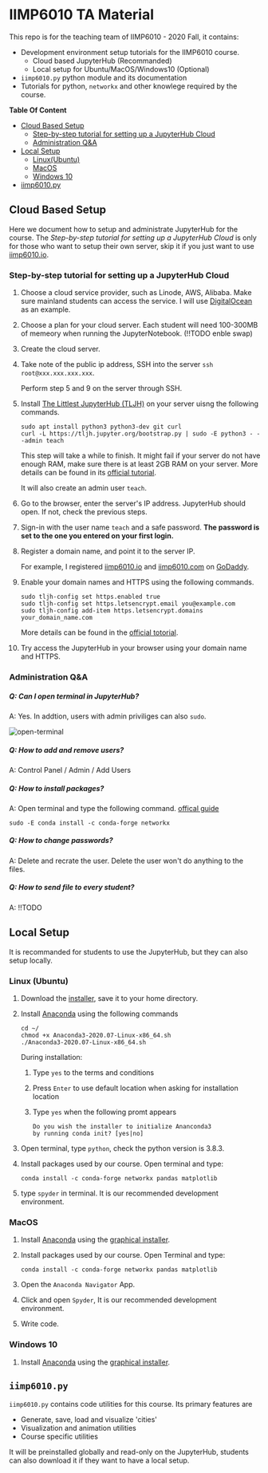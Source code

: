 # IIMP6010 TA Material

This repo is for the teaching team of IIMP6010 - 2020 Fall, it contains: 

- Development environment setup tutorials for the IIMP6010 course. 
  - Cloud based JupyterHub (Recommanded)
  - Local setup for Ubuntu/MacOS/Windows10 (Optional)
- `iimp6010.py` python module and its documentation 
- Tutorials for python, `networkx` and other knowlege required by the course.



__Table Of Content__

- [Cloud Based Setup]()
  - [Step-by-step tutorial for setting up a JupyterHub Cloud](#server)
  - [Administration Q&A]()
- [Local Setup]()
  - [Linux(Ubuntu)]()
  - [MacOS]()
  - [Windows 10]()
- [iimp6010.py]()



## Cloud Based Setup

Here we document how to setup and administrate JupyterHub for the course. The _Step-by-step tutorial for setting up a JupyterHub Cloud_ is only for those who want to setup their own server, skip it if you just want to use [iimp6010.io](https://iimp6010.io).



<a name="server">

### Step-by-step tutorial for setting up a JupyterHub Cloud

1. Choose a cloud service provider, such as Linode, AWS, Alibaba. Make sure mainland students can access the service. I will use [DigitalOcean](https://www.digitalocean.com/) as an example.

2. Choose a plan for your cloud server. Each student will need 100-300MB of memeory when running the JupyterNotebook. (!!TODO enble swap)

3. Create the cloud server.

4. Take note of the public ip address, SSH into the server `ssh root@xxx.xxx.xxx.xxx`. 

   Perform step 5 and 9 on the server through SSH. 

5. Install [The Littlest JupyterHub (TLJH)](https://github.com/jupyterhub/the-littlest-jupyterhub) on your server uisng the following commands. 

   ```shell
   sudo apt install python3 python3-dev git curl
   curl -L https://tljh.jupyter.org/bootstrap.py | sudo -E python3 - --admin teach
   ```

   This step will take a while to finish. It might fail if your server do not have enough RAM, make sure there is at least 2GB RAM on your server. More details can be found in its [official tutorial](https://tljh.jupyter.org/en/latest/install/custom-server.html). 

   It will also create an admin user `teach`. 

6. Go to the browser, enter the server's IP address. JupyterHub should open. If not, check the previous steps.  

7. Sign-in with the user name `teach` and a safe password. __The password is set to the one you entered on your first login.__

8. Register a domain name, and point it to the server IP. 

   For example, I registered [iimp6010.io](https://iimp6010.io) and [iimp6010.com](https://iimp6010.com) on [GoDaddy](godaddy.com).

9. Enable your domain names and HTTPS using the following commands. 

   ```shell
   sudo tljh-config set https.enabled true
   sudo tljh-config set https.letsencrypt.email you@example.com
   sudo tljh-config add-item https.letsencrypt.domains your_domain_name.com
   ```

   More details can be found in the [official totorial](https://tljh.jupyter.org/en/latest/howto/admin/https.html#howto-admin-https).

10. Try access the JupyterHub in your browser using your domain name and HTTPS.



### Administration Q&A



##### Q: Can I open terminal in JupyterHub?

A: Yes. In addtion, users with admin priviliges can also `sudo`.

![open-terminal](https://tljh.jupyter.org/en/latest/_images/new-terminal-button2.png)

##### Q: How to add and remove users?

A: Control Panel / Admin / Add Users



##### Q: How to install packages?

A: Open terminal and type the following command. [offical guide](https://tljh.jupyter.org/en/latest/howto/env/user-environment.html)

```shell
sudo -E conda install -c conda-forge networkx
```



##### Q: How to change passwords?

A: Delete and recrate the user. Delete the user won't do anything to the files. 



##### Q: How to send file to every student?

A: !!TODO



## Local Setup

It is recommanded for students to use the JupyterHub, but they can also setup locally.



### Linux (Ubuntu)

1. Download the [installer](https://repo.anaconda.com/archive/Anaconda3-2020.07-Linux-x86_64.sh), save it to your home directory.

2. Install [Anaconda](https://www.anaconda.com/) using the following commands

   ```shell
   cd ~/
   chmod +x Anaconda3-2020.07-Linux-x86_64.sh
   ./Anaconda3-2020.07-Linux-x86_64.sh
   ```

   During installation:

   1. Type `yes` to the terms and conditions

   2. Press `Enter` to use default location when asking for installation location

   3. Type `yes` when the following promt appears

      ```
      Do you wish the installer to initialize Ananconda3
      by running conda init? [yes|no]
      ```

3. Open terminal, type `python`, check the python version is 3.8.3.

4. Install packages used by our course. Open terminal and type:

   ```shell
   conda install -c conda-forge networkx pandas matplotlib
   ```

5. type `spyder` in terminal. It is our recommended development environment.



### MacOS 

1. Install [Anaconda](https://www.anaconda.com/) using the [graphical installer](https://repo.anaconda.com/archive/Anaconda3-2020.07-MacOSX-x86_64.pkg).

2. Install packages used by our course. Open Terminal and type:

   ```shell
   conda install -c conda-forge networkx pandas matplotlib
   ```

3. Open the `Anaconda Navigator` App.

4. Click and open `Spyder`, It is our recommended development environment.

5. Write code.



### Windows 10

1. Install [Anaconda](https://www.anaconda.com/) using the [graphical installer](https://repo.anaconda.com/archive/Anaconda3-2020.07-Windows-x86_64.exe).



## `iimp6010.py` 

`iimp6010.py` contains code utilities for this course. Its primary features are

- Generate, save, load  and visualize 'cities'
- Visualization and animation utilities
- Course specific utilities

It will be preinstalled globally and read-only on the JupyterHub, students can also download it if they want to have a local setup.
